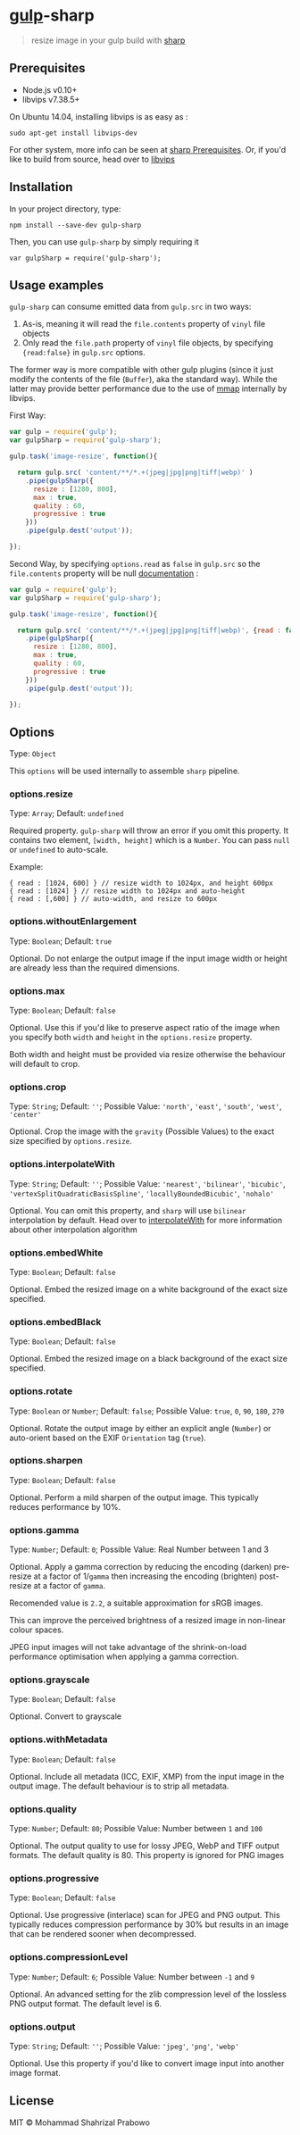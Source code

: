 [gulp](http://gulpjs.com/)-sharp
=======================================

> resize image in your gulp build with [sharp](https://github.com/lovell/sharp)

## Prerequisites

* Node.js v0.10+
* libvips v7.38.5+

On Ubuntu 14.04, installing libvips is as easy as :

```
sudo apt-get install libvips-dev
```

For other system, more info can be seen at [sharp Prerequisites](https://github.com/lovell/sharp#prerequisites). Or, if you'd like to build from source, head over to [libvips](https://github.com/jcupitt/libvips)

## Installation

In your project directory, type:

```
npm install --save-dev gulp-sharp
```

Then, you can use `gulp-sharp` by simply requiring it

```
var gulpSharp = require('gulp-sharp');
```

## Usage examples

`gulp-sharp` can consume emitted data from `gulp.src` in two ways:

1. As-is, meaning it will read the `file.contents` property of `vinyl` file objects
2. Only read the `file.path` property of `vinyl` file objects, by specifying `{read:false}` in `gulp.src` options.

The former way is more compatible with other gulp plugins (since it just modify the contents of the file (`Buffer`), aka the standard way). While the latter may provide better performance due to the use of [mmap](http://en.wikipedia.org/wiki/Mmap) internally by libvips.

First Way:

```javascript
var gulp = require('gulp');
var gulpSharp = require('gulp-sharp');

gulp.task('image-resize', function(){

  return gulp.src( 'content/**/*.+(jpeg|jpg|png|tiff|webp)' )
    .pipe(gulpSharp({
      resize : [1280, 800],
      max : true,
      quality : 60,
      progressive : true
    }))
    .pipe(gulp.dest('output'));

});
```

Second Way, by specifying `options.read` as `false` in `gulp.src` so the `file.contents` property will be null [documentation](https://github.com/gulpjs/gulp/blob/master/docs/API.md#optionsread) :

```javascript
var gulp = require('gulp');
var gulpSharp = require('gulp-sharp');

gulp.task('image-resize', function(){

  return gulp.src( 'content/**/*.+(jpeg|jpg|png|tiff|webp)', {read : false} )
    .pipe(gulpSharp({
      resize : [1280, 800],
      max : true,
      quality : 60,
      progressive : true
    }))
    .pipe(gulp.dest('output'));

});
```

## Options

Type: `Object`

This `options` will be used internally to assemble `sharp` pipeline.

### options.resize

Type: `Array`; Default: `undefined`

Required property. `gulp-sharp` will throw an error if you omit this property. It contains two element, `[width, height]` which is a `Number`. You can pass `null` or `undefined` to auto-scale.

Example:

```
{ read : [1024, 600] } // resize width to 1024px, and height 600px
{ read : [1024] } // resize width to 1024px and auto-height
{ read : [,600] } // auto-width, and resize to 600px
```

### options.withoutEnlargement

Type: `Boolean`; Default: `true`

Optional. Do not enlarge the output image if the input image width or height are already less than the required dimensions.

### options.max

Type: `Boolean`; Default: `false`

Optional. Use this if you'd like to preserve aspect ratio of the image when you specify both `width` and `height` in the `options.resize` property.

Both width and height must be provided via resize otherwise the behaviour will default to crop.

### options.crop

Type: `String`; Default: `''`; Possible Value: `'north'`, `'east'`, `'south'`, `'west'`, `'center'`

Optional. Crop the image with the `gravity` (Possible Values) to the exact size specified by `options.resize`.

### options.interpolateWith

Type: `String`; Default: `''`; Possible Value: `'nearest'`, `'bilinear'`, `'bicubic'`, `'vertexSplitQuadraticBasisSpline'`, `'locallyBoundedBicubic'`, `'nohalo'`

Optional. You can omit this property, and `sharp` will use `bilinear` interpolation by default. Head over to [interpolateWith](https://github.com/lovell/sharp#interpolatewithinterpolator) for more information about other interpolation algorithm

### options.embedWhite

Type: `Boolean`; Default: `false`

Optional. Embed the resized image on a white background of the exact size specified.

### options.embedBlack

Type: `Boolean`; Default: `false`

Optional. Embed the resized image on a black background of the exact size specified.

### options.rotate

Type: `Boolean` or `Number`; Default: `false`; Possible Value: `true`, `0`, `90`, `180`, `270`

Optional. Rotate the output image by either an explicit angle (`Number`) or auto-orient based on the EXIF `Orientation` tag (`true`).

### options.sharpen

Type: `Boolean`; Default: `false`

Optional. Perform a mild sharpen of the output image. This typically reduces performance by 10%.

### options.gamma

Type: `Number`; Default: `0`; Possible Value: Real Number between 1 and 3

Optional. Apply a gamma correction by reducing the encoding (darken) pre-resize at a factor of 1/`gamma` then increasing the encoding (brighten) post-resize at a factor of `gamma`.

Recomended value is `2.2`, a suitable approximation for sRGB images.

This can improve the perceived brightness of a resized image in non-linear colour spaces.

JPEG input images will not take advantage of the shrink-on-load performance optimisation when applying a gamma correction.

### options.grayscale

Type: `Boolean`; Default: `false`

Optional. Convert to grayscale

### options.withMetadata

Type: `Boolean`; Default: `false`

Optional. Include all metadata (ICC, EXIF, XMP) from the input image in the output image. The default behaviour is to strip all metadata.

### options.quality

Type: `Number`; Default: `80`; Possible Value: Number between `1` and `100`

Optional. The output quality to use for lossy JPEG, WebP and TIFF output formats. The default quality is 80. This property is ignored for PNG images

### options.progressive

Type: `Boolean`; Default: `false`

Optional. Use progressive (interlace) scan for JPEG and PNG output. This typically reduces compression performance by 30% but results in an image that can be rendered sooner when decompressed.

### options.compressionLevel

Type: `Number`; Default: `6`; Possible Value: Number between `-1` and `9`

Optional. An advanced setting for the zlib compression level of the lossless PNG output format. The default level is 6.

### options.output

Type: `String`; Default: `''`; Possible Value: `'jpeg'`, `'png'`, `'webp'`

Optional. Use this property if you'd like to convert image input into another image format.

## License

MIT © Mohammad Shahrizal Prabowo
